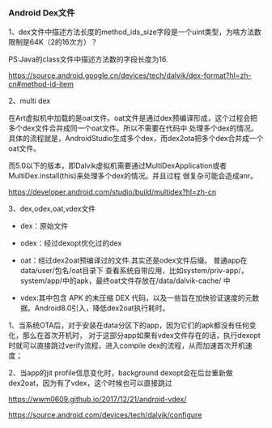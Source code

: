### Android Dex文件

1、dex文件中描述方法长度的method_ids_size字段是一个uint类型，为啥方法数限制是64K（2的16次方）？

PS:Java的class文件中描述方法数的字段长度为16.

https://source.android.google.cn/devices/tech/dalvik/dex-format?hl=zh-cn#method-id-item

2、multi dex

在Art虚拟机中加载的是oat文件。oat文件是通过dex预编译形成，这个过程会把多个dex文件合并成同一个oat文件。所以不需要在代码中
处理多个dex的情况。具体的流程就是，AndroidStudio生成多个dex，而dex2ota把多个dex合并成一个oat文件。

而5.0以下的版本，即Dalvik虚拟机需要通过MultiDexApplication或者MultiDex.install(this)来处理多个dex的情况。并且过程
很复杂可能会造成anr。

https://developer.android.com/studio/build/multidex?hl=zh-cn

3、dex,odex,oat,vdex文件

- dex：原始文件

- odex：经过dexopt优化过的dex

- oat：经过dex2oat预编译过的文件.其实还是odex文件后缀。
普通app在data/user/包名/oat目录下
查看系统自带应用，比如system/priv-app/，system/app/中的apk，最终oat文件存放在/data/dalvik-cache/ 中

- vdex:其中包含 APK 的未压缩 DEX 代码，以及一些旨在加快验证速度的元数据。Android8.0引入，降低dex2oat执行耗时。

1、当系统OTA后，对于安装在data分区下的app，因为它们的apk都没有任何变化，那么在首次开机时，
对于这部分app如果有vdex文件存在的话，执行dexopt时就可以直接跳过verify流程，进入compile dex的流程，从而加速首次开机速度；

2、当app的jit profile信息变化时，background dexopt会在后台重新做dex2oat，因为有了vdex，这个时候也可以直接跳过

https://wwm0609.github.io/2017/12/21/android-vdex/

https://source.android.com/devices/tech/dalvik/configure